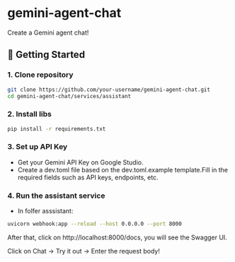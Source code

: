 # gemini-agent-chat

Create a Gemini agent chat!

## 🚀 Getting Started

### 1. Clone repository

```bash
git clone https://github.com/your-username/gemini-agent-chat.git
cd gemini-agent-chat/services/assistant
```

### 2. Install libs
```bash
pip install -r requirements.txt
```

### 3. Set up API Key
- Get your Gemini API Key on Google Studio.
- Create a dev.toml file based on the dev.toml.example template.Fill in the required fields such as API keys, endpoints, etc.

### 4. Run the assistant service
- In folfer asssistant:
```bash
uvicorn webhook:app --reload --host 0.0.0.0 --port 8000
```
After that, click on http://localhost:8000/docs, you will see the Swagger UI.

Click on Chat -> Try it out -> Enter the request body!





